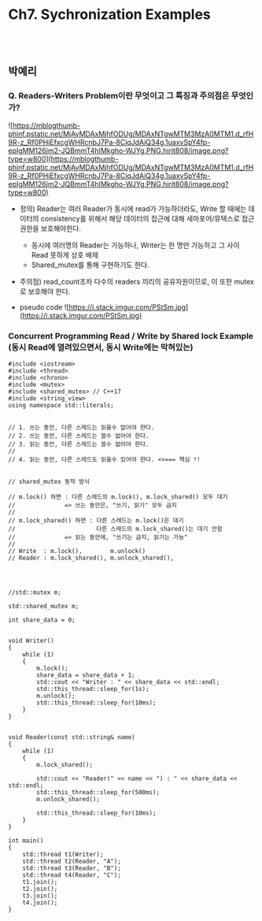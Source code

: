 # Ch7. Sychronization Examples

<br>
<br>

## 박예리
### Q. Readers-Writers Problem이란 무엇이고 그 특징과 주의점은 무엇인가?
![https://mblogthumb-phinf.pstatic.net/MjAyMDAxMjhfODUg/MDAxNTgwMTM3MzA0MTM1.d_rfH9R-z_Rf0PHiEfxcgWHRcnbJ7Pa-8CiqJdAiQ34g.1uaxvSpY4fp-epIgMM126jm2-JQBmmT4hIMkgho-WJYg.PNG.hirit808/image.png?type=w800](https://mblogthumb-phinf.pstatic.net/MjAyMDAxMjhfODUg/MDAxNTgwMTM3MzA0MTM1.d_rfH9R-z_Rf0PHiEfxcgWHRcnbJ7Pa-8CiqJdAiQ34g.1uaxvSpY4fp-epIgMM126jm2-JQBmmT4hIMkgho-WJYg.PNG.hirit808/image.png?type=w800)

- 정의) Reader는 여러 Reader가 동시에 read가 가능하더라도, Write 할 때에는 데이터의 consistency를 위해서 해당 데이터의 접근에 대해 세마포어/뮤텍스로 접근권한을 보호해야한다.
    - 동시에 여러명의 Reader는 가능하나, Writer는 한 명만 가능하고 그 사이 Read 못하게 상호 배제
    - Shared_mutex를 통해 구현하기도 한다.

- 주의점) read_count조차 다수의 readers 끼리의 공유자원이므로, 이 또한 mutex로 보호해야 한다.
- pseudo code
![https://i.stack.imgur.com/PStSm.jpg](https://i.stack.imgur.com/PStSm.jpg)


### Concurrent Programming Read / Write by Shared lock Example (동시 Read에 열려있으면서, 동시 Write에는 막혀있는)

```
#include <iostream>
#include <thread>
#include <chrono>
#include <mutex>
#include <shared_mutex> // C++17
#include <string_view>
using namespace std::literals;


// 1. 쓰는 동안, 다른 스레드는 읽을수 없어야 한다.
// 2. 쓰는 동안, 다른 스레드는 쓸수 없어야 한다.
// 3. 읽는 동안, 다른 스레드는 쓸수 없어야 한다.
// 
// 4. 읽는 동안, 다른 스레드도 읽을수 있어야 한다. <<=== 핵심 !!


// shared_mutex 동작 방식

// m.lock() 하면 : 다른 스레드의 m.lock(), m.lock_shared() 모두 대기 
//              => 쓰는 동안은, "쓰기, 읽기" 모두 금지
// 
// m.lock_shared() 하면 : 다른 스레드는 m.lock()은 대기
//                       다른 스레드의 m.lock_shared()는 대기 안함
//              => 읽는 동안에, "쓰기는 금지, 읽기는 가능"
// 
// Write  : m.lock(),        m.unlock()
// Reader : m.lock_shared(), m.unlock_shared(), 




//std::mutex m;

std::shared_mutex m;

int share_data = 0;


void Writer()
{
    while (1)
    {
        m.lock();
        share_data = share_data + 1;
        std::cout << "Writer : " << share_data << std::endl;
        std::this_thread::sleep_for(1s);
        m.unlock();
        std::this_thread::sleep_for(10ms);
    }
}


void Reader(const std::string& name)
{
    while (1)
    {
        m.lock_shared();
        
        std::cout << "Reader(" << name << ") : " << share_data << std::endl;
        std::this_thread::sleep_for(500ms);
        m.unlock_shared();

        std::this_thread::sleep_for(10ms);
    }
}

int main()
{
    std::thread t1(Writer);
    std::thread t2(Reader, "A");
    std::thread t3(Reader, "B");
    std::thread t4(Reader, "C");
    t1.join();
    t2.join();
    t3.join();
    t4.join();
}
```
